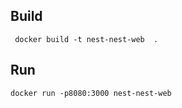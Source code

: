 ## Build 

```shell script
 docker build -t nest-nest-web  .
```

## Run
```shell script
docker run -p8080:3000 nest-nest-web
```
